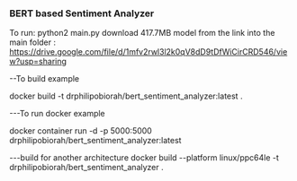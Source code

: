 ### BERT based Sentiment Analyzer
To run: python2 main.py
download 417.7MB model from the link into the main folder : https://drive.google.com/file/d/1mfv2rwl3l2k0qV8dD9tDfWiCirCRD546/view?usp=sharing


--To build example

docker build -t drphilipobiorah/bert_sentiment_analyzer:latest .    


---To run docker example

docker container run -d -p 5000:5000 drphilipobiorah/bert_sentiment_analyzer:latest 



---build for another architecture
docker build --platform linux/ppc64le -t drphilipobiorah/bert_sentiment_analyzer .
